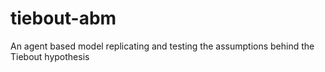 # tiebout-abm
An agent based model replicating and testing the assumptions behind the Tiebout hypothesis
